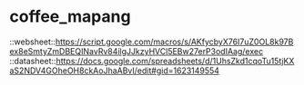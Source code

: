 # coffee_mapang
::websheet::https://script.google.com/macros/s/AKfycbyX76I7uZ0OL8k97Bex8eSmtyZmDBEQINavRv84ilgJJkzyHVCl5EBw27erP3odIAag/exec
::datasheet::https://docs.google.com/spreadsheets/d/1UhsZkd1cqoTu15tjKXaS2NDV4GOheOH8ckAoJhaABvI/edit#gid=1623149554
